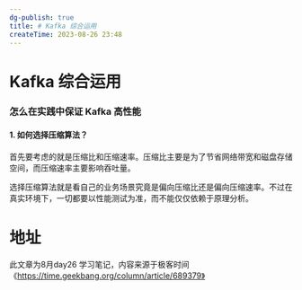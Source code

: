 ```yaml
---
dg-publish: true
title: # Kafka 综合运用
createTime: 2023-08-26 23:48  
---
```


# Kafka 综合运用

### 怎么在实践中保证 Kafka 高性能

#### 1. 如何选择压缩算法？
首先要考虑的就是压缩比和压缩速率。压缩比主要是为了节省网络带宽和磁盘存储空间，而压缩速率主要影响吞吐量。

选择压缩算法就是看自己的业务场景究竟是偏向压缩比还是偏向压缩速率。不过在真实环境下，一切都要以性能测试为准，而不能仅仅依赖于原理分析。


# 地址

此文章为8月day26 学习笔记，内容来源于极客时间《https://time.geekbang.org/column/article/689379》
